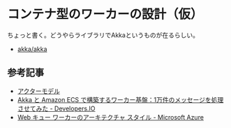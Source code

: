 # コンテナ型のワーカーの設計（仮）

ちょっと書く。どうやらライブラリでAkkaというものが在るらしい。

- [akka/akka](https://github.com/akka/akka)

## 参考記事

- [アクターモデル](https://ja.wikipedia.org/wiki/%E3%82%A2%E3%82%AF%E3%82%BF%E3%83%BC%E3%83%A2%E3%83%87%E3%83%AB)
- [Akka と Amazon ECS で構築するワーカー基盤：1万件のメッセージを処理させてみた - Developers.IO](https://dev.classmethod.jp/server-side/woker-on-akka-ecs/)
- [Web キュー ワーカーのアーキテクチャ スタイル - Microsoft Azure](https://docs.microsoft.com/ja-jp/azure/architecture/guide/architecture-styles/web-queue-worker)

